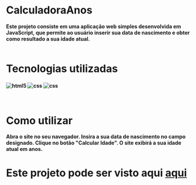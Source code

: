 # CalculadoraAnos

<b>Este projeto consiste em uma aplicação web simples desenvolvida em JavaScript, que permite ao usuário inserir sua data de nascimento e obter como resultado a sua idade atual. <b>
<br><br>

<h1>Tecnologias utilizadas</h1>

<img align="center" alt="html5" src="https://img.shields.io/badge/HTML5-E34F26?style=for-the-badge&logo=html5&logoColor=white"> <img align="center" alt="css" src="https://img.shields.io/badge/CSS3-1572B6?style=for-the-badge&logo=css3&logoColor=white"/> <img align="center" alt="css" src="https://img.shields.io/badge/JavaScript-F7DF1E?style=for-the-badge&logo=javascript&logoColor=black"/>
 
<br>
 
 # Como utilizar
Abra o site no seu navegador.
Insira a sua data de nascimento no campo designado.
Clique no botão "Calcular Idade".
O site exibirá a sua idade atual em anos.
<br>
 
<h1>Este projeto pode ser visto aqui  <a href='https://luizh3nr1que.github.io/CalculadoraAnos/'>aqui</a></h1>

